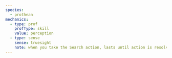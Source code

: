```yaml
---
species:
  - prothean
mechanics:
  - type: prof
    profType: skill
    value: perception
  - type: sense
    sense: truesight
    note: when you take the Search action, lasts until action is resolved
---
```


